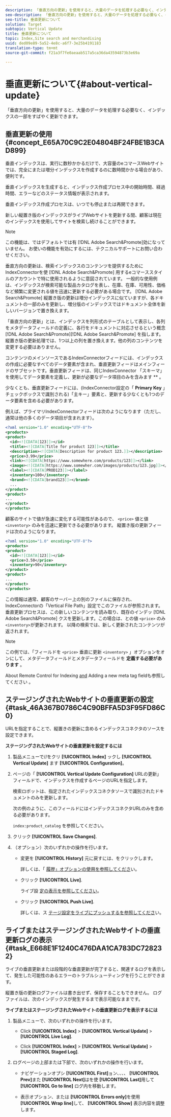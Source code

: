 ```yaml
---
description: 「垂直方向の更新」を使用すると、大量のデータを処理する必要なく、インデックスの一部をすばやく更新できます。
seo-description: 「垂直方向の更新」を使用すると、大量のデータを処理する必要なく、インデックスの一部をすばやく更新できます。
seo-title: 垂直更新について
solution: Target
subtopic: Vertical Update
title: 垂直更新について
topic: Index,Site search and merchandising
uuid: ded09e89-5a52-4e8c-a6f7-3e25b4191183
translation-type: tm+mt
source-git-commit: f21a3f7fe0aeaab517a5ca36da43594873b3e69a

---
```



# 垂直更新について{#about-vertical-update}

「垂直方向の更新」を使用すると、大量のデータを処理する必要なく、インデックスの一部をすばやく更新できます。

## 垂直更新の使用 {#concept_E65A70C9C2E04804BF24FBE1B3CAD899}

垂直インデックスは、実行に数秒かかるだけで、大容量のeコマースWebサイトでは、完全にまたは増分インデックスを作成するのに数時間かかる場合があり、便利です。

垂直インデックスを生成すると、インデックス作成プロセス中の開始時間、経過時間、エラーなどのステータス情報が表示されます。

垂直インデックス作成プロセスは、いつでも停止または再開できます。

新しい縦置き版のインデックスがライブWebサイトを更新する間、顧客は現在のインデックスを使用してサイトを検索し続けることができます。

>[!NOTE]
>
>この機能は、ではデフォルトでは有 [!DNL Adobe Search&Promote]効になっていません。 お使いの機能を有効にするには、テクニカルサポートにお問い合わせください。

垂直方向の更新は、検索インデックスのコンテンツを提供するためにIndexConnectorを使 [!DNL Adobe Search&Promote] 用するeコマーススタイルのアカウントで特に使用されるように意図されています。 一般的な使用例は、インデックスが検索可能な製品カタログを表し、在庫、在庫、可用性、価格など頻繁に変更される値を迅速に更新する必要がある場合です。 [!DNL Adobe Search&Promote] 縦置き版の更新は増分インデックスに似ていますが、各ドキュメントの一部のみを更新し、増分版のインデックスではドキュメント全体を新しいバージョンで置き換えます。

「垂直方向の更新」とは、インデックスを列形式のテーブルとして表示し、各列をメタデータフィールドの定義に、各行をドキュメントに対応させるという概念 [!DNL Adobe Search&Promote][!DNL Adobe Search&Promote] を指します。 縦置き版の更新処理では、1つ以上の列を置き換えます。他の列のコンテンツを変更する必要はありません。

コンテンツのメインソースであるIndexConnectorフィードには、インデックスの作成に必要なすべてのデータ要素が含まれ、垂直更新フィードはメインフィードのサブセットです。垂直更新フィードは、同じIndexConnector 「スキーマ」を使用してデータ要素を定義し、更新が必要なデータ項目のみを含みます ** 。

少なくとも、垂直更新フィードには、(IndexConnector設定の「 **Primary Key** 」チェックボックスで識別される)「主キー」要素と、更新する少なくとも1つのデータ要素を含める必要があります。

例えば、プライマリIndexConnectorフィードは次のようになります（ただし、通常は他の多くのデータ項目が含まれます）。

```xml
<?xml version="1.0" encoding="UTF-8"?>
<products>
<product>
  <id><![CDATA[123]]></id>
  <title><![CDATA[Title for product 123]]></title>
  <description><![CDATA[Description for product 123.]]></description>
  <price>3.99</price>
  <link><![CDATA[https://www.somewhere.com/products/123]]></link>
  <image><![CDATA[https://www.somewher.com/images/products/123.jpg]]></image>
  <label><![CDATA[PROD123]]></label>
  <inventory>100</inventory>
  <brand><![CDATA[brand123]]></brand>
  ...
</product>
<product>
...
</product>
</products>
```

顧客のサイトで値が急速に変化する可能性があるので、 `<price>` 値と値 `<inventory>` のみを迅速に更新できる必要があります。 縦置き版の更新フィードは次のようになります。

```xml
<?xml version="1.0" encoding="UTF-8"?>
<products>
<product>
  <id><![CDATA[123]]></id>
  <price>3.50</price>
  <inventory>90</inventory>
</product>
<product>
...
</product>
</products>
```

この情報は通常、顧客のサーバー上の別のファイルに保存され、IndexConnectorの「Vertical File Path」設定でこのファイルが参照されます。 垂直更新プロセスは、この新しいコンテンツを読み取り、既存のインデッ [!DNL Adobe Search&Promote] クスを更新します。この場合は、との値 `<price>` のみ `<inventory>`が更新されます。 以降の検索では、新しく更新されたコンテンツが返されます。

>[!NOTE]
この例では、「フィールドを `<price>` 垂直に更新 `<inventory>` 」オプションをオンにして、メタデータフィールドとメタデータフィールドを **定義する必要があります** 。

About Remote Control for Indexing [and](../c-about-index-menu/c-about-remote-control-for-indexing.md#concept_C79B322190E84106A434E5C6D4A4118F) Adding a new meta tag fieldも参照してください [](../c-about-settings-menu/c-about-metadata-menu.md#task_6DF188C0FC7F4831A4444CA9AFA615E5)。

## ステージングされたWebサイトの垂直更新の設定 {#task_46A367B0786C4C90BFFA5D3F95FD86C0}

URLを指定することで、縦置きの更新に含めるインデックスコネクタのソースを設定できます。

**ステージングされたWebサイトの垂直更新を設定するには**

1. 製品メニューで//をクリ **[!UICONTROL Index]** ックし **[!UICONTROL Vertical Update]** ます **[!UICONTROL Configuration]**。
1. ページの「 **[!UICONTROL Vertical Update Configuration]** URLの更新」フィールドで、インデックスを作成するページのURLを指定します。

   検索ロボットは、指定されたインデックスコネクタソースで識別されたドキュメントのみを更新します。

   次の例のように、このフィールドにはインデックスコネクタURLのみを含める必要があります。

   `index:product_catalog` を参照してください。
1. クリック **[!UICONTROL Save Changes]**.
1. （オプション）次のいずれかの操作を行います。

   * 変更を **[!UICONTROL History]** 元に戻すには、をクリックします。

      詳しくは、「 [履歴」オプションの使用を参照してくださ](../t-using-the-history-option.md#task_70DD3F87A67242BBBD2CB27156F43002)い。

   * クリック **[!UICONTROL Live]**.

      ライブ設 [定の表示を参照してください](../c-about-staging.md#task_401A0EBDB5DB4D4CA933CBA7BECDC10F)。

   * クリック **[!UICONTROL Push Live]**.

      詳しくは、ス [テージ設定をライブにプッシュするを参照してくださ](../c-about-staging.md#task_44306783B4C0408AAA58B471DAF2D9A4)い。

## ライブまたはステージングされたWebサイトの垂直更新ログの表示 {#task_E668E1F1240C476DAA1CA783DC728232}

ライブの垂直更新または段階的な垂直更新が完了すると、関連するログを表示して、発生した可能性のあるエラーのトラブルシューティングを行うことができます。

縦置き版の更新ログファイルは書き出せず、保存することもできません。 ログファイルは、次のインデックスが発生するまで表示可能なままです。

**ライブまたはステージングされたWebサイトの垂直更新ログを表示するには**

1. 製品メニューで、次のいずれかの操作を行います。

   * Click **[!UICONTROL Index]** > **[!UICONTROL Vertical Update]** > **[!UICONTROL Live Log]**.

   * Click **[!UICONTROL Index]** > **[!UICONTROL Vertical Update]** > **[!UICONTROL Staged Log]**.

1. ログページの上部または下部で、次のいずれかの操作を行います。

   * ナビゲーションオプシ **[!UICONTROL First]**&#x200B;ョン、、、、 **[!UICONTROL Prev]**&#x200B;また **[!UICONTROL Next]**&#x200B;はを使 **[!UICONTROL Last]**&#x200B;用して **[!UICONTROL Go to line]** ログ内を移動します。

   * 表示オプション、または **[!UICONTROL Errors only]**&#x200B;を使用 **[!UICONTROL Wrap line]**&#x200B;して、 **[!UICONTROL Show]** 表示内容を調整します。

